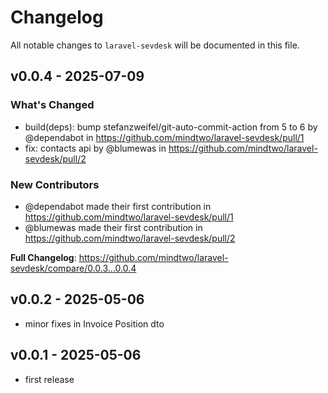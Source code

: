 # Changelog

All notable changes to `laravel-sevdesk` will be documented in this file.

## v0.0.4 - 2025-07-09

### What's Changed

* build(deps): bump stefanzweifel/git-auto-commit-action from 5 to 6 by @dependabot in https://github.com/mindtwo/laravel-sevdesk/pull/1
* fix: contacts api by @blumewas in https://github.com/mindtwo/laravel-sevdesk/pull/2

### New Contributors

* @dependabot made their first contribution in https://github.com/mindtwo/laravel-sevdesk/pull/1
* @blumewas made their first contribution in https://github.com/mindtwo/laravel-sevdesk/pull/2

**Full Changelog**: https://github.com/mindtwo/laravel-sevdesk/compare/0.0.3...0.0.4

## v0.0.2 - 2025-05-06

- minor fixes in Invoice Position dto

## v0.0.1 - 2025-05-06

- first release

